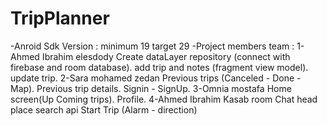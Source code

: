 # TripPlanner
-Anroid Sdk Version :
minimum 19 
target 29
-Project members team :
1-Ahmed Ibrahim elesdody
  Create dataLayer repository (connect with firebase and room database).
  add trip and notes (fragment view model).
  update trip.
2-Sara mohamed zedan 
 Previous trips (Canceled - Done - Map).
 Previous trip details.
 Signin - SignUp.
3-Omnia mostafa 
 Home screen(Up Coming trips).
 Profile.
4-Ahmed Ibrahim Kasab
 room 
 Chat head
 place search api
 Start Trip (Alarm - direction) 

 
